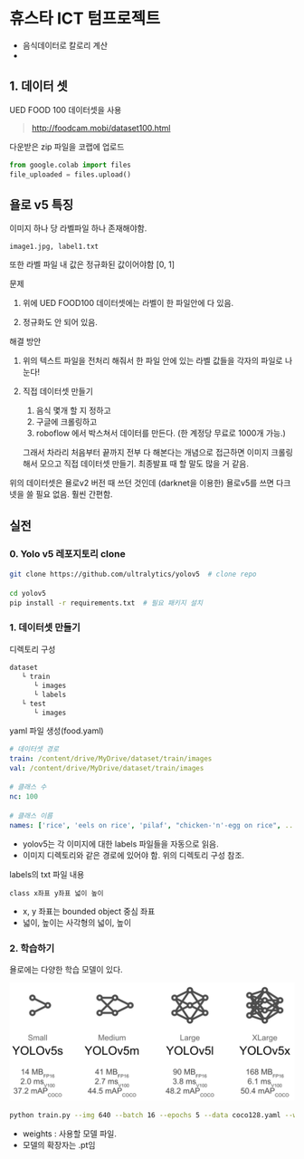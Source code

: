 # 휴스타 ICT 텀프로젝트

- 음식데이터로 칼로리 계산
- 

## 1. 데이터 셋

UED FOOD 100 데이터셋을 사용

> http://foodcam.mobi/dataset100.html

다운받은 zip 파일을 코랩에 업로드

```py
from google.colab import files
file_uploaded = files.upload()
```

## 욜로 v5 특징

이미지 하나 당 라벨파일 하나 존재해야함.
```
image1.jpg, label1.txt
```

또한 라벨 파일 내 값은 정규화된 값이어야함 [0, 1]

문제

1. 위에 UED FOOD100 데이터셋에는 라벨이 한 파일안에 다 있음. 

2. 정규화도 안 되어 있음.

해결 방안
1. 위의 텍스트 파일을 전처리 해줘서 한 파일 안에 있는 라벨 값들을 각자의 파일로 나눈다!
2. 직접 데이터셋 만들기
   1. 음식 몇개 할 지 정하고
   2. 구글에 크롤링하고
   3. roboflow 에서 박스쳐서 데이터를 만든다. (한 계정당 무료로 1000개 가능.) 
   
   그래서 차라리 처음부터 끝까지 전부 다 해본다는 개념으로 접근하면 이미지 크롤링해서 모으고 직접 데이터셋 만들기. 최종발표 때 할 말도 많을 거 같음.
   

위의 데이터셋은 욜로v2 버전 때 쓰던 것인데 (darknet을 이용한) 욜로v5를 쓰면 다크넷을 쓸 필요 없음. 훨씬 간편함.




## 실전

### 0. Yolo v5 레포지토리 clone

```sh
git clone https://github.com/ultralytics/yolov5  # clone repo

cd yolov5
pip install -r requirements.txt  # 필요 패키지 설치
```

### 1. 데이터셋 만들기

디렉토리 구성
```
dataset
   └ train
      └ images
      └ labels
   └ test
      └ images
```

yaml 파일 생성(food.yaml)
```yaml
# 데이터셋 경로
train: /content/drive/MyDrive/dataset/train/images
val: /content/drive/MyDrive/dataset/train/images

# 클래스 수
nc: 100

# 클래스 이름
names: ['rice', 'eels on rice', 'pilaf', "chicken-'n'-egg on rice", ... , 'mixed rice', 'goya chanpuru']
```
- yolov5는 각 이미지에 대한 labels 파일들을 자동으로 읽음.
- 이미지 디렉토리와 같은 경로에 있어야 함. 위의 디렉토리 구성 참조.


labels의 txt 파일 내용
```
class x좌표 y좌표 넓이 높이
```
- x, y 좌표는 bounded object 중심 좌표
- 넓이, 높이는 사각형의 넓이, 높이

### 2. 학습하기

욜로에는 다양한 학습 모델이 있다.

![models](./images/model_comparison.png)

```sh
python train.py --img 640 --batch 16 --epochs 5 --data coco128.yaml --weights yolov5s.pt
```

- weights : 사용할 모델 파일.
- 모델의 확장자는 .pt임